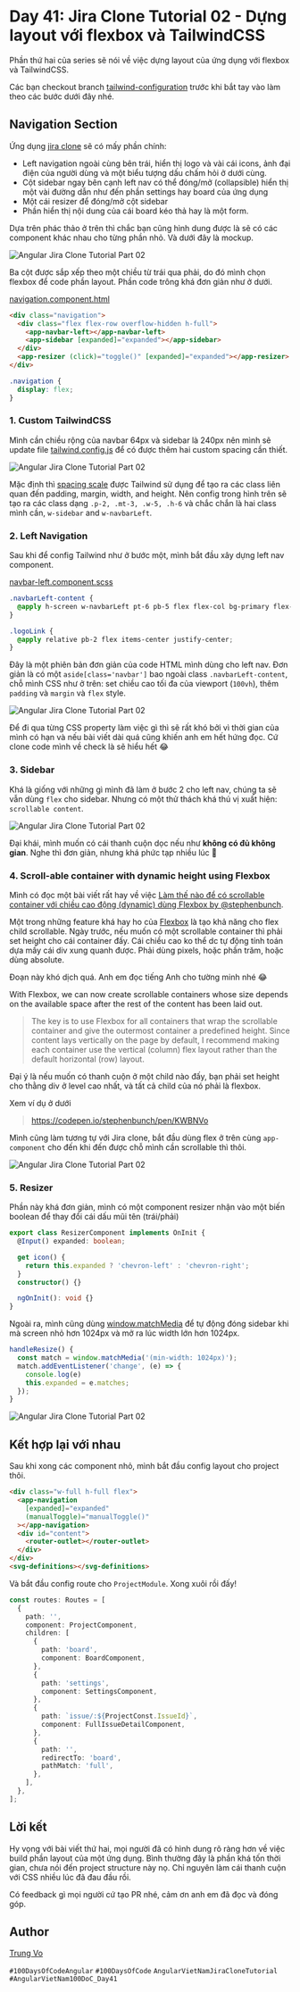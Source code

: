 # Day 41: Jira Clone Tutorial 02 - Dựng layout với flexbox và TailwindCSS

Phần thứ hai của series sẽ nói về việc dựng layout của ứng dụng với flexbox và TailwindCSS.

Các bạn checkout branch [tailwind-configuration][tailwindbranch] trước khi bắt tay vào làm theo các bước dưới đây nhé.

## Navigation Section

Ứng dụng [jira clone][jira] sẽ có mấy phần chính:

- Left navigation ngoài cùng bên trái, hiển thị logo và vài cái icons, ảnh đại điện của người dùng và một biểu tượng dấu chấm hỏi ở dưới cùng.
- Cột sidebar ngay bên cạnh left nav có thể đóng/mở (collapsible) hiển thị một vài đường dẫn như đến phần settings hay board của ứng dụng
- Một cái resizer để đóng/mở cột sidebar
- Phần hiển thị nội dung của cái board kéo thả hay là một form.

Dựa trên phác thảo ở trên thì chắc bạn cũng hình dung được là sẽ có các component khác nhau cho từng phần nhỏ. Và dưới đây là mockup.

![Angular Jira Clone Tutorial Part 02](./assets/jira02/01.png)

Ba cột được sắp xếp theo một chiều từ trái qua phải, do đó mình chọn flexbox để code phần layout. Phần code trông khá đơn giản như ở dưới.

[navigation.component.html][navigation-component]

```html
<div class="navigation">
  <div class="flex flex-row overflow-hidden h-full">
    <app-navbar-left></app-navbar-left>
    <app-sidebar [expanded]="expanded"></app-sidebar>
  </div>
  <app-resizer (click)="toggle()" [expanded]="expanded"></app-resizer>
</div>
```

```css
.navigation {
  display: flex;
}
```

### 1. Custom TailwindCSS

Mình cần chiều rộng của navbar 64px và sidebar là 240px nên mình sẽ update file [tailwind.config.js][tailwind.config.js] để có được thêm hai custom spacing cần thiết.

![Angular Jira Clone Tutorial Part 02](./assets/jira02/02.png)

Mặc định thì [spacing scale][tailwind-spacing] được Tailwind sử dụng để tạo ra các class liên quan đến padding, margin, width, and height. Nên config trong hình trên sẽ tạo ra các class dạng `.p-2, .mt-3, .w-5, .h-6` và chắc chắn là hai class mình cần, `w-sidebar` and `w-navbarLeft`.

### 2. Left Navigation

Sau khi để config Tailwind như ở bước một, mình bắt đầu xây dựng left nav component.

[navbar-left.component.scss][navbar-left.component.scss]

```css
.navbarLeft-content {
  @apply h-screen w-navbarLeft pt-6 pb-5 flex flex-col bg-primary flex-shrink-0;
}

.logoLink {
  @apply relative pb-2 flex items-center justify-center;
}
```

Đây là một phiên bản đơn giản của code HTML mình dùng cho left nav. Đơn giản là có một `aside[class='navbar']` bao ngoài class `.navbarLeft-content`, chỗ mình CSS như ở trên: set chiều cao tối đa của viewport (`100vh`), thêm `padding` và `margin` và `flex` style.

![Angular Jira Clone Tutorial Part 02](./assets/jira02/03.png)

Để đi qua từng CSS property làm việc gì thì sẽ rất khó bởi vì thời gian của mình có hạn và nếu bài viết dài quá cũng khiến anh em hết hứng đọc. Cứ clone code mình về check là sẽ hiểu hết 😂

### 3. Sidebar

Khá là giống với những gì mình đã làm ở bước 2 cho left nav, chúng ta sẽ vẫn dùng `flex` cho sidebar. Nhưng có một thử thách khá thú vị xuất hiện: `scrollable content`.

![Angular Jira Clone Tutorial Part 02](./assets/jira02/04.gif)

Đại khái, mình muốn có cái thanh cuộn dọc nếu như **không có đủ không gian**. Nghe thì đơn giản, nhưng khá phức tạp nhiều lúc 🤣

### 4. Scroll-able container with dynamic height using Flexbox

Mình có đọc một bài viết rất hay về việc [Làm thế nào để có scrollable container với chiều cao động (dynamic) dùng Flexbox by @stephenbunch][flexbox].

Một trong những feature khá hay ho của [Flexbox](https://css-tricks.com/snippets/css/a-guide-to-flexbox/) là tạo khả năng cho flex child scrollable. Ngày trước, nếu muốn có một scrollable container thì phải set height cho cái container đấy. Cái chiều cao ko thể dc tự động tính toán dựa mấy cái div xung quanh được. Phải dùng pixels, hoặc phần trăm, hoặc dùng absolute.

Đoạn này khó dịch quá. Anh em đọc tiếng Anh cho tường minh nhé 😂

With Flexbox, we can now create scrollable containers whose size depends on the available space after the rest of the content has been laid out.

> The key is to use Flexbox for all containers that wrap the scrollable container and give the outermost container a predefined height. Since content lays vertically on the page by default, I recommend making each container use the vertical (column) flex layout rather than the default horizontal (row) layout.

Đại ý là nếu muốn có thanh cuộn ở một child nào đấy, bạn phải set height cho thằng div ở level cao nhất, và tất cả child của nó phải là flexbox.

Xem ví dụ ở dưới

> https://codepen.io/stephenbunch/pen/KWBNVo

Mình cũng làm tương tự với Jira clone, bắt đầu dùng flex ở trên cùng `app-component` cho đến khi đến được chỗ mình cần scrollable thì thôi.

![Angular Jira Clone Tutorial Part 02](./assets/jira02/05.png)

### 5. Resizer

Phần này khá đơn giản, mình có một component resizer nhận vào một biến boolean để thay đổi cái dấu mũi tên (trái/phải)

```ts
export class ResizerComponent implements OnInit {
  @Input() expanded: boolean;

  get icon() {
    return this.expanded ? 'chevron-left' : 'chevron-right';
  }
  constructor() {}

  ngOnInit(): void {}
}
```

Ngoài ra, mình cũng dùng [window.matchMedia][match-media] để tự động đóng sidebar khi mà screen nhỏ hơn 1024px và mở ra lúc width lớn hơn 1024px.

```ts
handleResize() {
  const match = window.matchMedia('(min-width: 1024px)');
  match.addEventListener('change', (e) => {
    console.log(e)
    this.expanded = e.matches;
  });
}
```

![Angular Jira Clone Tutorial Part 02](./assets/jira02/06.gif)

## Kết hợp lại với nhau

Sau khi xong các component nhỏ, mình bắt đầu config layout cho project thôi.

```html
<div class="w-full h-full flex">
  <app-navigation
    [expanded]="expanded"
    (manualToggle)="manualToggle()"
  ></app-navigation>
  <div id="content">
    <router-outlet></router-outlet>
  </div>
</div>
<svg-definitions></svg-definitions>
```

Và bắt đầu config route cho `ProjectModule`. Xong xuôi rồi đấy!

```ts
const routes: Routes = [
  {
    path: '',
    component: ProjectComponent,
    children: [
      {
        path: 'board',
        component: BoardComponent,
      },
      {
        path: 'settings',
        component: SettingsComponent,
      },
      {
        path: `issue/:${ProjectConst.IssueId}`,
        component: FullIssueDetailComponent,
      },
      {
        path: '',
        redirectTo: 'board',
        pathMatch: 'full',
      },
    ],
  },
];
```

## Lời kết

Hy vọng với bài viết thứ hai, mọi người đã có hình dung rõ ràng hơn về việc build phần layout của một ứng dụng. Bình thường đây là phần khá tốn thời gian, chưa nói đến project structure này nọ. Chỉ nguyên làm cái thanh cuộn với CSS nhiều lúc đã đau đầu rồi.

Có feedback gì mọi người cứ tạo PR nhé, cảm ơn anh em đã đọc và đóng góp.

## Author

[Trung Vo](https://github.com/trungk18)

`#100DaysOfCodeAngular` `#100DaysOfCode` `AngularVietNamJiraCloneTutorial` `#AngularVietNam100DoC_Day41`

[jira]: https://jira.trungk18.com/
[tailwindbranch]: https://github.com/trungk18/jira-clone-angular/tree/tailwind-configuration
[tailwind-spacing]: https://tailwindcss.com/docs/customizing-spacing
[match-media]: https://developer.mozilla.org/en-US/docs/Web/API/Window/matchMedia
[tailwind.config.js]: https://github.com/trungk18/jira-clone-angular/blob/master/frontend/tailwind.config.js
[navbar-left.component.scss]: https://github.com/trungk18/jira-clone-angular/blob/master/frontend/src/app/project/components/navigation/navbar-left/navbar-left.component.scss
[navigation-component]: https://github.com/trungk18/jira-clone-angular/blob/master/frontend/src/app/project/components/navigation/navigation/navigation.component.html
[flexbox]: https://medium.com/@stephenbunch/how-to-make-a-scrollable-container-with-dynamic-height-using-flexbox-5914a26ae336
